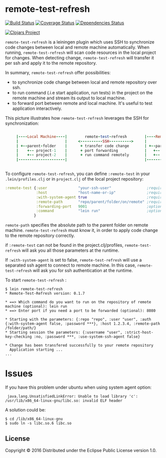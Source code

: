 # remote-test-refresh

[![Build Status](https://travis-ci.org/minhtuannguyen/remote-test-refresh.svg?branch=master)](https://travis-ci.org/minhtuannguyen/remote-test-refresh)
[![Coverage Status](https://coveralls.io/repos/github/minhtuannguyen/remote-test-refresh/badge.svg?branch=master)](https://coveralls.io/github/minhtuannguyen/remote-test-refresh?branch=master)
[![Dependencies Status](http://jarkeeper.com/minhtuannguyen/remote-test-refresh/status.svg)](http://jarkeeper.com/minhtuannguyen/remote-test-refresh)


[![Clojars Project](http://clojars.org/minhtuannguyen/remote-test-refresh/latest-version.svg)](https://clojars.org/minhtuannguyen/remote-test-refresh)

`remote-test-refresh` is a leiningen plugin which uses SSH to synchronize code changes between local and remote machine automatically. When running, `remote-test-refresh` will scan code resources in the local project for changes. When detecting change, `remote-test-refresh` will transfer it per ssh and apply it to the remote repository.

In summary, `remote-test-refresh` offer possibilities:
   +  to synchronize code change between local and remote repository over ssh.
   +  to run command (.i.e start application, run tests) in the project on the remote machine and stream its output to local machine. 
   +  to forward port between remote and local machine. It's useful to test application interactively.
   
This picture illustrates how `remote-test-refresh` leverages the SSH for synchronization: 
   
```ruby

     |----Local Machine----|        remote-test-refresh        |----Remote Machine---|  
     |                     |     <----------SSH---------->     |                     | 
     | +--parent-folder    |      + transfer code change       | +--parent-folder    | 
     |    +-- project-1    |      + port forwarding            |   +-- project-1     | 
     |    +-- project-2    |      + run command remotely       |   +-- project-2     | 
     |---------------------|                                   |---------------------|  
	                                                       
```
  
   
To configure `remote-test-refresh`,  you can define `:remote-test` in your `.lein/profiles.clj` or in `project.clj` of the local project repository:

```clojure
:remote-test {:user              "your-ssh-user"                ;required for ssh connection
		      :host              "host-name-or-ip"              ;required for ssh connection
		      :with-system-agent true                           ;required for ssh connection 
	          :remote-path       "repo/parent/folder/on/remote" ;required for sync code change
	          :forwarding-port   9001                           ;optional for port forwarding
	          :command           "lein run"                     ;optional for running cmd
	         }
```


`remote-path` specifies the  absolute path to the parent folder on remote machine. `remote-test-refresh` must know it, in order to apply code change to the remote repository correctly.

if `:remote-test` can not be found in the project.clj/profiles, `remote-test-refresh` will ask you all those parameters at the runtime. 

If `:with-system-agent` is set to false, `remote-test-refresh`  will use a separated ssh agent to connect to remote machine. In this case, `remote-test-refresh` will ask you for ssh authentication at the runtime.

To start `remote-test-refresh` :

    $ lein remote-test-refresh
    * Remote-Test-Refresh version: 0.1.7
    
    * ==> Which command do you want to run on the repository of remote machine (optional): lein run  
    * ==> Enter port if you need a port to be forwarded (optional): 8080
    
    * Starting with the parameters: {:repo "repo", :user "user", :auth {:with-system-agent false, :password ***}, :host 1.2.3.4, :remote-path /folder/path/}
    * Starting session the parameters: {:username "user", :strict-host-key-checking :no, :password ***, :use-system-ssh-agent false}
    
    * Change has been transfered successfully to your remote repository
      Application starting ...
    ...


# Issues
If you have this problem under ubuntu when using system agent option:

     java.lang.UnsatisfiedLinkError: Unable to load library 'c': /usr/lib/x86_64-linux-gnu/libc.so: invalid ELF header
    
A solution could be:

    $ cd /lib/x86_64-linux-gnu
    $ sudo ln -s libc.so.6 libc.so


## License

Copyright © 2016 Distributed under the Eclipse Public License version 1.0.